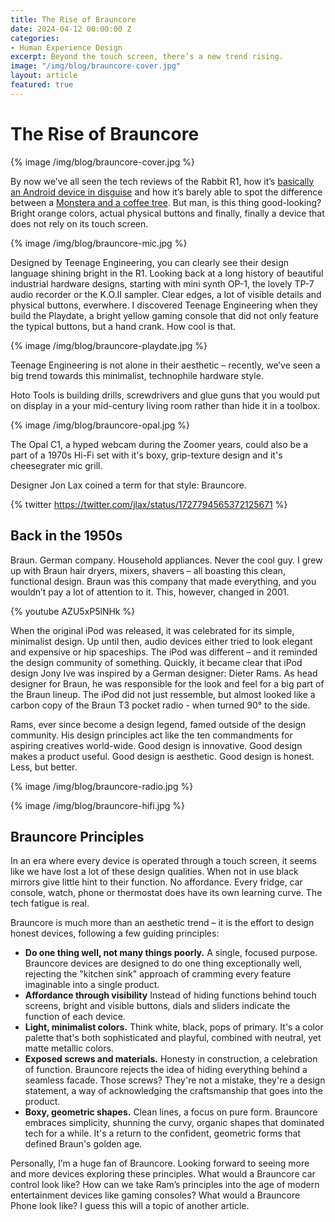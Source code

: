 ```yaml
---
title: The Rise of Brauncore
date: 2024-04-12 00:00:00 Z
categories:
- Human Experience Design
excerpt: Beyond the touch screen, there’s a new trend rising.
image: "/img/blog/brauncore-cover.jpg"
layout: article
featured: true
---
```


# The Rise of Brauncore

{% image /img/blog/brauncore-cover.jpg %}

By now we’ve all seen the tech reviews of the Rabbit R1, how it’s [basically an Android device in disguise](https://www.theverge.com/2024/4/30/24145838/rabbit-r1-android-app-pixel-6a) and how it’s barely able to spot the difference between a [Monstera and a coffee tree](https://www.youtube.com/watch?v=ddTV12hErTc). But man, is this thing good-looking? Bright orange colors, actual physical buttons and finally, finally a device that does not rely on its touch screen.

{% image /img/blog/brauncore-mic.jpg %}

Designed by Teenage Engineering, you can clearly see their design language shining bright in the R1. Looking back at a long history of beautiful industrial hardware designs, starting with mini synth OP-1, the lovely TP-7 audio recorder or the K.O.II sampler. Clear edges, a lot of visible details and physical buttons, everwhere. I discovered Teenage Engineering when they build the Playdate, a bright yellow gaming console that did not only feature the typical buttons, but a hand crank. How cool is that.

{% image /img/blog/brauncore-playdate.jpg %}

Teenage Engineering is not alone in their aesthetic – recently, we’ve seen a big trend towards this minimalist, technophile hardware style. 

Hoto Tools is building drills, screwdrivers and glue guns that you would put on display in a your mid-century living room rather than hide it in a toolbox.

{% image /img/blog/brauncore-opal.jpg %}

The Opal C1, a hyped webcam during the Zoomer years, could also be a part of a 1970s Hi-Fi set with it's boxy, grip-texture design and it's cheesegrater mic grill. 

Designer Jon Lax coined a term for that style: Brauncore.

{% twitter https://twitter.com/jlax/status/1727794565372125671 %}

## Back in the 1950s

Braun. German company. Household appliances. Never the cool guy. I grew up with Braun hair dryers, mixers, shavers – all boasting this clean, functional design. Braun was this company that made everything, and you wouldn’t pay a lot of attention to it. This, however, changed in 2001.

{% youtube AZU5xP5lNHk %}

When the original iPod was released, it was celebrated for its simple, minimalist design. Up until then, audio devices either tried to look elegant and expensive or hip spaceships. The iPod was different – and it reminded the design community of something. Quickly, it became clear that iPod design Jony Ive was inspired by a German designer: Dieter Rams. As head designer for Braun, he was responsible for the look and feel for a big part of the Braun lineup. The iPod did not just ressemble, but almost looked like a carbon copy of the Braun T3 pocket radio - when turned 90° to the side.

Rams, ever since become a design legend, famed outside of the design community. His design principles act like the ten commandments for aspiring creatives world-wide. Good design is innovative. Good design makes a product useful. Good design is aesthetic. Good design is honest. Less, but better.

{% image /img/blog/brauncore-radio.jpg %}

{% image /img/blog/brauncore-hifi.jpg %}

## Brauncore Principles

In an era where every device is operated through a touch screen, it seems like we have lost a lot of these design qualities. When not in use black mirrors give little hint to their function. No affordance. Every fridge, car console, watch, phone or thermostat does have its own learning curve. The tech fatigue is real.

Brauncore is much more than an aesthetic trend – it is the effort to design honest devices, following a few guiding principles:

- **Do one thing well, not many things poorly.** A single, focused purpose. Brauncore devices are designed to do one thing exceptionally well, rejecting the "kitchen sink" approach of cramming every feature imaginable into a single product. 
- **Affordance through visibility** Instead of hiding functions behind touch screens, bright and visible buttons, dials and sliders indicate the function of each device.
- **Light, minimalist colors.** Think white, black, pops of primary. It's a color palette that's both sophisticated and playful, combined with neutral, yet matte metallic colors.
- **Exposed screws and materials.** Honesty in construction, a celebration of function. Brauncore rejects the idea of hiding everything behind a seamless facade. Those screws? They're not a mistake, they're a design statement, a way of acknowledging the craftsmanship that goes into the product.
- **Boxy, geometric shapes.** Clean lines, a focus on pure form. Brauncore embraces simplicity, shunning the curvy, organic shapes that dominated tech for a while. It's a return to the confident, geometric forms that defined Braun's golden age.

Personally, I’m a huge fan of Brauncore. Looking forward to seeing more and more devices exploring these principles. What would a Brauncore car control look like? How can we take Ram’s principles into the age of modern entertainment devices like gaming consoles? What would a Brauncore Phone look like? I guess this will a topic of another article.